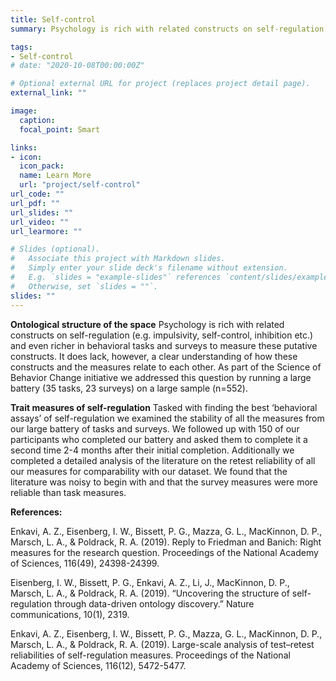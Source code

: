 ```yaml
---
title: Self-control
summary: Psychology is rich with related constructs on self-regulation (e.g. impulsivity, self-control, inhibition etc.) and even richer in behavioral tasks and surveys to measure these putative constructs. It does lack, however, a clear understanding of how these constructs and the measures relate to each other. As part of the Science of Behavior Change initiative we addressed this question by running a large battery (35 tasks, 23 surveys) on a large sample (n=552).

tags:
- Self-control
# date: "2020-10-08T00:00:00Z"

# Optional external URL for project (replaces project detail page).
external_link: ""

image:
  caption:
  focal_point: Smart

links:
- icon:
  icon_pack:
  name: Learn More
  url: "project/self-control"
url_code: ""
url_pdf: ""
url_slides: ""
url_video: ""
url_learmore: ""

# Slides (optional).
#   Associate this project with Markdown slides.
#   Simply enter your slide deck's filename without extension.
#   E.g. `slides = "example-slides"` references `content/slides/example-slides.md`.
#   Otherwise, set `slides = ""`.
slides: ""
---
```


**Ontological structure of the space**
Psychology is rich with related constructs on self-regulation (e.g. impulsivity, self-control, inhibition etc.) and even richer in behavioral tasks and surveys to measure these putative constructs. It does lack, however, a clear understanding of how these constructs and the measures relate to each other. As part of the Science of Behavior Change initiative we addressed this question by running a large battery (35 tasks, 23 surveys) on a large sample (n=552).

**Trait measures of self-regulation**
Tasked with finding the best ‘behavioral assays’ of self-regulation we examined the stability of all the measures from our large battery of tasks and surveys. We followed up with 150 of our participants who completed our battery and asked them to complete it a second time 2-4 months after their initial completion. Additionally we completed a detailed analysis of the literature on the retest reliability of all our measures for comparability with our dataset. We found that the literature was noisy to begin with and that the survey measures were more reliable than task measures.

**References:**

Enkavi, A. Z., Eisenberg, I. W., Bissett, P. G., Mazza, G. L., MacKinnon, D. P., Marsch, L. A., & Poldrack, R. A. (2019). Reply to Friedman and Banich: Right measures for the research question. Proceedings of the National Academy of Sciences, 116(49), 24398-24399.

Eisenberg, I. W., Bissett, P. G., Enkavi, A. Z., Li, J., MacKinnon, D. P., Marsch, L. A., & Poldrack, R. A. (2019). “Uncovering the structure of self-regulation through data-driven ontology discovery.” Nature communications, 10(1), 2319.

Enkavi, A. Z., Eisenberg, I. W., Bissett, P. G., Mazza, G. L., MacKinnon, D. P., Marsch, L. A., & Poldrack, R. A. (2019). Large-scale analysis of test–retest reliabilities of self-regulation measures. Proceedings of the National Academy of Sciences, 116(12), 5472-5477.
